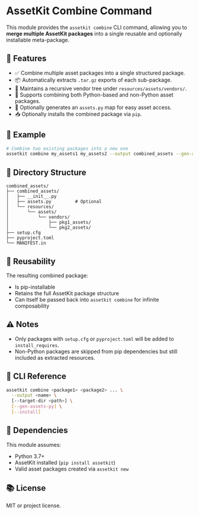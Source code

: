 # AssetKit Combine Command

This module provides the `assetkit combine` CLI command, allowing you to **merge multiple AssetKit packages** into a single reusable and optionally installable meta-package.

## 🚀 Features

- ✅ Combine multiple asset packages into a single structured package.
- 📦 Automatically extracts `.tar.gz` exports of each sub-package.
- 🧩 Maintains a recursive vendor tree under `resources/assets/vendors/`.
- 🔁 Supports combining both Python-based and non-Python asset packages.
- 🧠 Optionally generates an `assets.py` map for easy asset access.
- 📥 Optionally installs the combined package via `pip`.

## 🧪 Example

```bash
# Combine two existing packages into a new one
assetkit combine my_assets1 my_assets2 --output combined_assets --gen-assets-py --install
```

## 📁 Directory Structure

```
combined_assets/
├── combined_assets/
│   ├── __init__.py
│   ├── assets.py         # Optional
│   └── resources/
│       └── assets/
│           └── vendors/
│               ├── pkg1_assets/
│               └── pkg2_assets/
├── setup.cfg
├── pyproject.toml
└── MANIFEST.in
```

## 🔄 Reusability

The resulting combined package:

- Is pip-installable
- Retains the full AssetKit package structure
- Can itself be passed back into `assetkit combine` for infinite composability

## ⚠️ Notes

- Only packages with `setup.cfg` or `pyproject.toml` will be added to `install_requires`.
- Non-Python packages are skipped from pip dependencies but still included as extracted resources.

## 🔧 CLI Reference

```bash
assetkit combine <package1> <package2> ... \
  --output <name> \
  [--target-dir <path>] \
  [--gen-assets-py] \
  [--install]
```

## 🧬 Dependencies

This module assumes:
- Python 3.7+
- AssetKit installed (`pip install assetkit`)
- Valid asset packages created via `assetkit new`

## 📚 License

MIT or project license.
